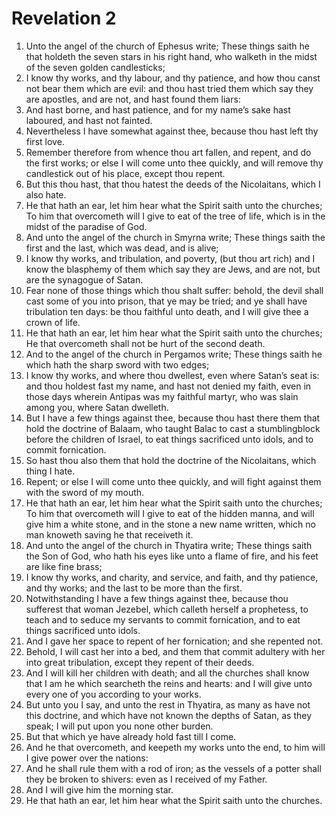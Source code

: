﻿# Revelation 2
1. Unto the angel of the church of Ephesus write; These things saith he that holdeth the seven stars in his right hand, who walketh in the midst of the seven golden candlesticks; 
2. I know thy works, and thy labour, and thy patience, and how thou canst not bear them which are evil: and thou hast tried them which say they are apostles, and are not, and hast found them liars: 
3. And hast borne, and hast patience, and for my name’s sake hast laboured, and hast not fainted. 
4. Nevertheless I have somewhat against thee, because thou hast left thy first love. 
5. Remember therefore from whence thou art fallen, and repent, and do the first works; or else I will come unto thee quickly, and will remove thy candlestick out of his place, except thou repent. 
6. But this thou hast, that thou hatest the deeds of the Nicolaitans, which I also hate. 
7. He that hath an ear, let him hear what the Spirit saith unto the churches; To him that overcometh will I give to eat of the tree of life, which is in the midst of the paradise of God. 
8. And unto the angel of the church in Smyrna write; These things saith the first and the last, which was dead, and is alive; 
9. I know thy works, and tribulation, and poverty, (but thou art rich) and I know the blasphemy of them which say they are Jews, and are not, but are the synagogue of Satan. 
10. Fear none of those things which thou shalt suffer: behold, the devil shall cast some of you into prison, that ye may be tried; and ye shall have tribulation ten days: be thou faithful unto death, and I will give thee a crown of life. 
11. He that hath an ear, let him hear what the Spirit saith unto the churches; He that overcometh shall not be hurt of the second death. 
12. And to the angel of the church in Pergamos write; These things saith he which hath the sharp sword with two edges; 
13. I know thy works, and where thou dwellest, even where Satan’s seat is: and thou holdest fast my name, and hast not denied my faith, even in those days wherein Antipas was my faithful martyr, who was slain among you, where Satan dwelleth. 
14. But I have a few things against thee, because thou hast there them that hold the doctrine of Balaam, who taught Balac to cast a stumblingblock before the children of Israel, to eat things sacrificed unto idols, and to commit fornication. 
15. So hast thou also them that hold the doctrine of the Nicolaitans, which thing I hate. 
16. Repent; or else I will come unto thee quickly, and will fight against them with the sword of my mouth. 
17. He that hath an ear, let him hear what the Spirit saith unto the churches; To him that overcometh will I give to eat of the hidden manna, and will give him a white stone, and in the stone a new name written, which no man knoweth saving he that receiveth it. 
18. And unto the angel of the church in Thyatira write; These things saith the Son of God, who hath his eyes like unto a flame of fire, and his feet are like fine brass; 
19. I know thy works, and charity, and service, and faith, and thy patience, and thy works; and the last to be more than the first. 
20. Notwithstanding I have a few things against thee, because thou sufferest that woman Jezebel, which calleth herself a prophetess, to teach and to seduce my servants to commit fornication, and to eat things sacrificed unto idols. 
21. And I gave her space to repent of her fornication; and she repented not. 
22. Behold, I will cast her into a bed, and them that commit adultery with her into great tribulation, except they repent of their deeds. 
23. And I will kill her children with death; and all the churches shall know that I am he which searcheth the reins and hearts: and I will give unto every one of you according to your works. 
24. But unto you I say, and unto the rest in Thyatira, as many as have not this doctrine, and which have not known the depths of Satan, as they speak; I will put upon you none other burden. 
25. But that which ye have already hold fast till I come. 
26. And he that overcometh, and keepeth my works unto the end, to him will I give power over the nations: 
27. And he shall rule them with a rod of iron; as the vessels of a potter shall they be broken to shivers: even as I received of my Father. 
28. And I will give him the morning star. 
29. He that hath an ear, let him hear what the Spirit saith unto the churches. 
